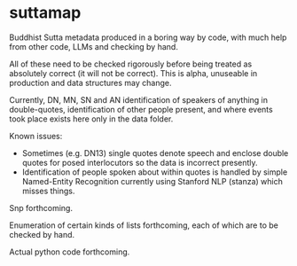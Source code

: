 # suttamap
Buddhist Sutta metadata produced in a boring way by code, with much help from other code, LLMs and checking by hand.

All of these need to be checked rigorously before being treated as absolutely correct (it will not be correct). This is alpha, unuseable in production and data structures may change.

Currently, DN, MN, SN and AN identification of speakers of anything in double-quotes, identification of other people present, and where events took place exists here only in the data folder.

Known issues:
 - Sometimes (e.g. DN13) single quotes denote speech and enclose double quotes for posed interlocutors so the data is incorrect presently.
 - Identification of people spoken about within quotes is handled by simple Named-Entity Recognition currently using Stanford NLP (stanza) which misses things.

Snp forthcoming.

Enumeration of certain kinds of lists forthcoming, each of which are to be checked by hand.

Actual python code forthcoming.
